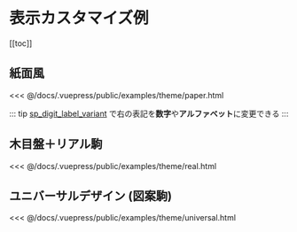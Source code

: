 # 表示カスタマイズ例

[[toc]]

## 紙面風

<CustomStyleExample name="paper" />
<<< @/docs/.vuepress/public/examples/theme/paper.html

::: tip
[sp_digit_label_variant](/component-arguments/#sp-digit-label-variant) で右の表記を**数字**や**アルファベット**に変更できる
:::

## 木目盤＋リアル駒

<CustomStyleExample name="real" />
<<< @/docs/.vuepress/public/examples/theme/real.html

## ユニバーサルデザイン (図案駒)

<CustomStyleExample name="universal" />
<<< @/docs/.vuepress/public/examples/theme/universal.html
